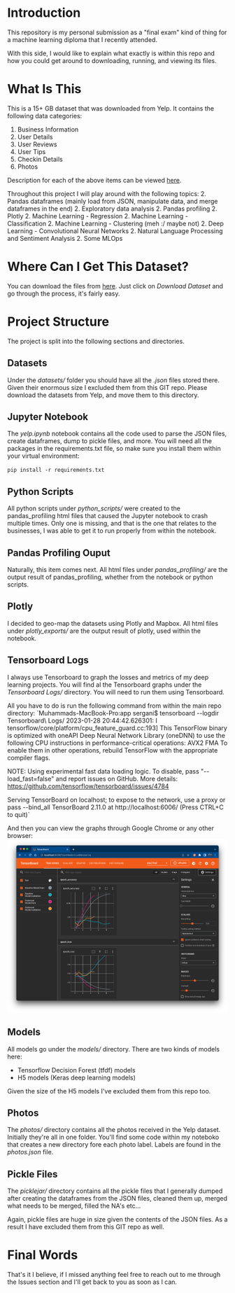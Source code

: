 # Introduction

This repository is my personal submission as a "final exam" kind of thing for a machine learning diploma that I recently attended. 

With this side, I would like to explain what exactly is within this repo and how you could get around to downloading, running, and viewing its files. 

# What Is This

This is a 15+ GB dataset that was downloaded from Yelp. It contains the following data categories:
1. Business Information
1. User Details
1. User Reviews
1. User Tips
1. Checkin Details
1. Photos

Description for each of the above items can be viewed [here](https://www.yelp.com/dataset/documentation/main).

Throughout this project I will play around with the following topics:
2. Pandas dataframes (mainly load from JSON, manipulate data, and merge dataframes in the end)
2. Exploratory data analysis
2. Pandas profiling
2. Plotly
2. Machine Learning - Regression
2. Machine Learning - Classification
2. Machine Learning - Clustering (meh :/ maybe not)
2. Deep Learning - Convolutional Neural Networks
2. Natural Language Processing and Sentiment Analysis
2. Some MLOps

# Where Can I Get This Dataset?

You can download the files from [here](https://www.yelp.com/dataset). Just click on *Download Dataset* and go through the process, it's fairly easy.

# Project Structure

The project is split into the following sections and directories.

## Datasets

Under the *datasets/* folder you should have all the *.json* files stored there. Given their enormous size I excluded them from this GIT repo. Please download the datasets from Yelp, and move them to this directory.

## Jupyter Notebook

The *yelp.ipynb* notebook contains all the code used to parse the JSON files, create dataframes, dump to pickle files, and more. You will need all the packages in the requirements.txt file, so make sure you install them within your virtual environment:

`pip install -r requirements.txt`

## Python Scripts

All python scripts under *python_scripts/* were created to the pandas_profiling html files that caused the Jupyter notebook to crash multiple times. Only one is missing, and that is the one that relates to the businesses, I was able to get it to run properly from within the notebook.

## Pandas Profiling Ouput

Naturally, this item comes next. All html files under *pandas_profiling/* are the output result of pandas_profiling, whether from the notebook or python scripts.

## Plotly

I decided to geo-map the datasets using Plotly and Mapbox. All html files under *plotly_exports/* are the output result of plotly, used within the notebook.

## Tensorboard Logs

I always use Tensorboard to graph the losses and metrics of my deep learning projects. You will find al the Tensorboard graphs under the *Tensorboard Logs/* directory. You will need to run them using Tensorboard.

All you have to do is run the following command from within the main repo directory:
`Muhammads-MacBook-Pro:app sergani$ tensorboard --logdir Tensorboard\ Logs/
2023-01-28 20:44:42.626301: I tensorflow/core/platform/cpu_feature_guard.cc:193] This TensorFlow binary is optimized with oneAPI Deep Neural Network Library (oneDNN) to use the following CPU instructions in performance-critical operations:  AVX2 FMA
To enable them in other operations, rebuild TensorFlow with the appropriate compiler flags.

NOTE: Using experimental fast data loading logic. To disable, pass
    "--load_fast=false" and report issues on GitHub. More details:
    https://github.com/tensorflow/tensorboard/issues/4784

Serving TensorBoard on localhost; to expose to the network, use a proxy or pass --bind_all
TensorBoard 2.11.0 at http://localhost:6006/ (Press CTRL+C to quit)`

And then you can view the graphs through Google Chrome or any other browser:
![tensorboard](screenshots/tensorboard.png)

## Models

All models go under the *models/* directory. There are two kinds of models here:
- Tensorflow Decision Forest (tfdf) models
- H5 models (Keras deep learning models)

Given the size of the H5 models I've excluded them from this repo too.

## Photos

The *photos/* directory contains all the photos received in the Yelp dataset. Initially they're all in one folder. You'll find some code within my noteboko that creates a new directory fore each photo label. Labels are found in the *photos.json* file.

## Pickle Files

The *picklejar/* directory contains all the pickle files that I generally dumped after creating the dataframes from the JSON files, cleaned them up, merged what needs to be merged, filled the NA's etc... 

Again, pickle files are huge in size given the contents of the JSON files. As a result I have excluded them from this GIT repo as well.

# Final Words

That's it I believe, if I missed anything feel free to reach out to me through the Issues section and I'll get back to you as soon as I can. 